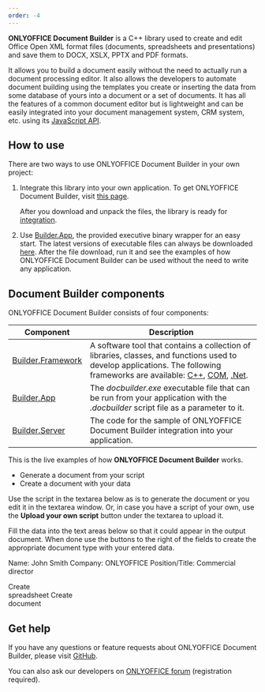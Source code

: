 ```yaml
---
order: -4
---
```



**ONLYOFFICE Document Builder** is a C++ library used to create and edit Office Open XML format files (documents, spreadsheets and presentations) and save them to DOCX, XSLX, PPTX and PDF formats.

It allows you to build a document easily without the need to actually run a document processing editor. It also allows the developers to automate document building using the templates you create or inserting the data from some database of yours into a document or a set of documents. It has all the features of a common document editor but is lightweight and can be easily integrated into your document management system, CRM system, etc. using its [JavaScript API](../../../../Docs/Office%20API/Get%20Started/index.md).

## How to use

There are two ways to use ONLYOFFICE Document Builder in your own project:

1. Integrate this library into your own application. To get ONLYOFFICE Document Builder, visit [this page](../Get%20Document%20Builder/index.md).

   After you download and unpack the files, the library is ready for [integration](../../Builder%20Framework/Overview/index.md).

2. Use [Builder.App](../../Builder%20App/Overview/index.md), the provided executive binary wrapper for an easy start. The latest versions of executable files can always be downloaded [here](https://www.onlyoffice.com/document-builder.aspx?from=api). After the file download, run it and see the examples of how ONLYOFFICE Document Builder can be used without the need to write any application.

## Document Builder components

ONLYOFFICE Document Builder consists of four components:

| Component                                                          | Description                                                                                                                                                                                                                                                                                           |
| ------------------------------------------------------------------ | ----------------------------------------------------------------------------------------------------------------------------------------------------------------------------------------------------------------------------------------------------------------------------------------------------- |
| [Builder.Framework](../../Builder%20Framework/Overview/index.md)    | A software tool that contains a collection of libraries, classes, and functions used to develop applications. The following frameworks are available: [C++](../../Builder%20Framework/C++/index.md), [COM](../../Builder%20Framework/COM/index.md), [.Net](../../Builder%20Framework/.NET/index.md).    |
| [Builder.App](../../Builder%20App/Overview/index.md)                | The *docbuilder.exe* executable file that can be run from your application with the *.docbuilder* script file as a parameter to it.                                                                                                                                                                   |
| [Builder.Server](../../Builder%20Server/Overview/)                  | The code for the sample of ONLYOFFICE Document Builder integration into your application.                                                                                                                                                                                                             |

This is the live examples of how **ONLYOFFICE Document Builder** works.

* Generate a document from your script
* Create a document with your data

Use the script in the textarea below as is to generate the document or you edit it in the textarea window. Or, in case you have a script of your own, use the **Upload your own script** button under the textarea to upload it.

Fill the data into the text areas below so that it could appear in the output document. When done use the buttons to the right of the fields to create the appropriate document type with your entered data.

Name: John Smith Company: ONLYOFFICE Position/Title: Commercial director

Create\
spreadsheet Create\
document

## Get help

If you have any questions or feature requests about ONLYOFFICE Document Builder, please visit [GitHub](https://github.com/ONLYOFFICE/DocumentBuilder/issues).

You can also ask our developers on [ONLYOFFICE forum](https://forum.onlyoffice.com/c/document-builder/37) (registration required).
